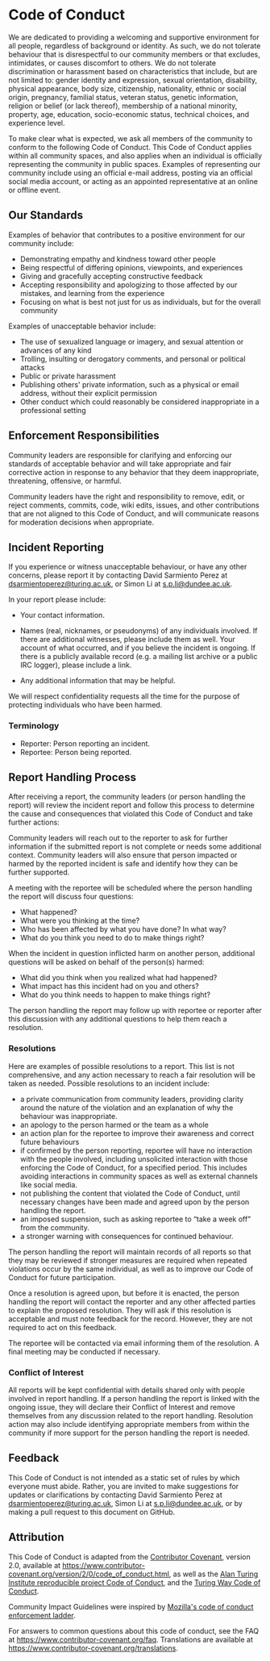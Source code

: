 # Code of Conduct

We are dedicated to providing a welcoming and supportive environment for all people, regardless of background or identity.
As such, we do not tolerate behaviour that is disrespectful to our community members or that excludes, intimidates, or causes discomfort to others.
We do not tolerate discrimination or harassment based on characteristics that include, but are not limited to: gender identity and expression, sexual orientation, disability, physical appearance, body size, citizenship, nationality, ethnic or social origin, pregnancy, familial status, veteran status, genetic information, religion or belief (or lack thereof), membership of a national minority, property, age, education, socio-economic status, technical choices, and experience level.

To make clear what is expected, we ask all members of the community to conform to the following Code of Conduct.
This Code of Conduct applies within all community spaces, and also applies when
an individual is officially representing the community in public spaces.
Examples of representing our community include using an official e-mail address,
posting via an official social media account, or acting as an appointed
representative at an online or offline event.

## Our Standards

Examples of behavior that contributes to a positive environment for our
community include:

- Demonstrating empathy and kindness toward other people
- Being respectful of differing opinions, viewpoints, and experiences
- Giving and gracefully accepting constructive feedback
- Accepting responsibility and apologizing to those affected by our mistakes,
  and learning from the experience
- Focusing on what is best not just for us as individuals, but for the
  overall community

Examples of unacceptable behavior include:

- The use of sexualized language or imagery, and sexual attention or
  advances of any kind
- Trolling, insulting or derogatory comments, and personal or political attacks
- Public or private harassment
- Publishing others' private information, such as a physical or email
  address, without their explicit permission
- Other conduct which could reasonably be considered inappropriate in a
  professional setting

## Enforcement Responsibilities

Community leaders are responsible for clarifying and enforcing our standards of
acceptable behavior and will take appropriate and fair corrective action in
response to any behavior that they deem inappropriate, threatening, offensive,
or harmful.

Community leaders have the right and responsibility to remove, edit, or reject
comments, commits, code, wiki edits, issues, and other contributions that are
not aligned to this Code of Conduct, and will communicate reasons for moderation
decisions when appropriate.

## Incident Reporting

If you experience or witness unacceptable behaviour, or have any other concerns, please report it
by contacting David Sarmiento Perez at [dsarmientoperez@turing.ac.uk](mailto:dsarmientoperez@turing.ac.uk), or Simon Li at [s.p.li@dundee.ac.uk](mailto:s.p.li@dundee.ac.uk).

In your report please include:

- Your contact information.

- Names (real, nicknames, or pseudonyms) of any individuals involved. If there
  are additional witnesses, please include them as well. Your account of what
  occurred, and if you believe the incident is ongoing. If there is a publicly
  available record (e.g. a mailing list archive or a public IRC logger), please
  include a link.

- Any additional information that may be helpful.

We will respect confidentiality requests all the time for the purpose of protecting individuals who have been harmed.

### Terminology

- Reporter: Person reporting an incident.
- Reportee: Person being reported.

## Report Handling Process

After receiving a report, the community leaders (or person handling the report) will review the incident report and follow this process to determine the cause and consequences that violated this Code of Conduct and take further actions:

Community leaders will reach out to the reporter to ask for further information if the submitted report is not complete or needs some additional context.
Community leaders will also ensure that person impacted or harmed by the reported incident is safe and identify how they can be further supported.

A meeting with the reportee will be scheduled where the person handling the report will discuss four questions:

- What happened?
- What were you thinking at the time?
- Who has been affected by what you have done? In what way?
- What do you think you need to do to make things right?

When the incident in question inflicted harm on another person, additional
questions will be asked on behalf of the person(s) harmed:

- What did you think when you realized what had happened?
- What impact has this incident had on you and others?
- What do you think needs to happen to make things right?

The person handling the report may follow up with reportee or reporter after this discussion
with any additional questions to help them reach a resolution.

### Resolutions

Here are examples of possible resolutions to a report.
This list is not comprehensive, and any action necessary to reach a fair resolution will be taken as needed.
Possible resolutions to an incident include:

- a private communication from community leaders, providing
  clarity around the nature of the violation and an explanation of why the
  behaviour was inappropriate.
- an apology to the person harmed or the team as a whole
- an action plan for the reportee to improve their awareness and correct future behaviours
- if confirmed by the person reporting, reportee will have no interaction with the people involved, including unsolicited interaction with
  those enforcing the Code of Conduct, for a specified period. This includes avoiding interactions in community spaces as well as external channels like social media.
- not publishing the content that violated the Code of Conduct, until necessary changes have been made and agreed upon by the person handling the report.
- an imposed suspension, such as asking reportee to “take a week off” from the community.
- a stronger warning with consequences for continued behaviour.

The person handling the report will maintain records of all reports so that they may be reviewed if stronger measures are required when repeated violations occur by the same individual, as well as to improve our Code of Conduct for future participation.

Once a resolution is agreed upon, but before it is enacted, the person handling the report will contact the reporter and any other affected parties to explain the proposed resolution.
They will ask if this resolution is acceptable and must note feedback for the record. However, they are not required to act on this feedback.

The reportee will be contacted via email informing them of the resolution.
A final meeting may be conducted if necessary.

### Conflict of Interest

All reports will be kept confidential with details shared only with people involved in report handling.
If a person handling the report is linked with the ongoing issue, they will declare their Conflict of Interest and remove themselves from any discussion related to the report handling.
Resolution action may also include identifying appropriate members from within the community if more support for the person handling the report is needed.

## Feedback

This Code of Conduct is not intended as a static set of rules by which everyone must abide.
Rather, you are invited to make suggestions for updates or clarifications by contacting David Sarmiento Perez at [dsarmientoperez@turing.ac.uk](mailto:dsarmientoperez@turing.ac.uk), Simon Li at [s.p.li@dundee.ac.uk](mailto:s.p.li@dundee.ac.uk), or by making a pull request to this document on GitHub.

## Attribution

This Code of Conduct is adapted from the [Contributor Covenant][homepage],
version 2.0, available at
https://www.contributor-covenant.org/version/2/0/code_of_conduct.html, as well as the [Alan Turing Institute reproducible project Code of Conduct](https://github.com/alan-turing-institute/reproducible-project-template/blob/main/CODE_OF_CONDUCT.md), and the [Turing Way Code of Conduct](https://github.com/alan-turing-institute/the-turing-way/blob/main/CODE_OF_CONDUCT.md).

Community Impact Guidelines were inspired by [Mozilla's code of conduct
enforcement ladder](https://github.com/mozilla/diversity).

[homepage]: https://www.contributor-covenant.org

For answers to common questions about this code of conduct, see the FAQ at
https://www.contributor-covenant.org/faq. Translations are available at
https://www.contributor-covenant.org/translations.
